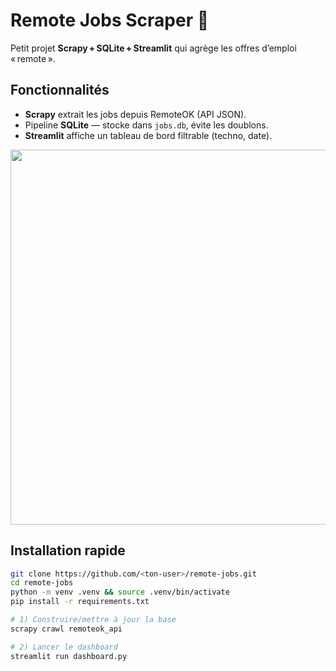 # Remote Jobs Scraper 🚀

Petit projet **Scrapy + SQLite + Streamlit** qui agrège les offres d’emploi « remote ».

## Fonctionnalités
- **Scrapy** extrait les jobs depuis RemoteOK (API JSON).
- Pipeline **SQLite** — stocke dans `jobs.db`, évite les doublons.
- **Streamlit** affiche un tableau de bord filtrable (techno, date).
  
<p align="center">
  <img src="docs/screenshot.png" width="600"/>
</p>

## Installation rapide

```bash
git clone https://github.com/<ton‑user>/remote-jobs.git
cd remote-jobs
python -m venv .venv && source .venv/bin/activate
pip install -r requirements.txt

# 1) Construire/mettre à jour la base
scrapy crawl remoteok_api

# 2) Lancer le dashboard
streamlit run dashboard.py

